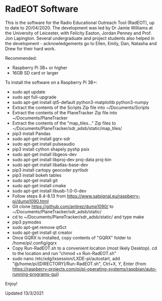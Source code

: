 # RadEOT Software

This is the software for the Radio Educational Outreach Tool (RadEOT), up to date to 20/04/2020. The development was led by Dr Jamie Williams at the University of Leicester, with Felicity Easton, Jordan Penney and Prof. Jon Lapington. Several undergraduate and project students also helped in the development - acknowledgements go to Ellen, Emily, Dan, Natasha and Drew for their hard work.

Recommended:
- Raspberry Pi 3B+ or higher
- 16GB SD card or larger

To install the software on a Raspberry Pi 3B+:
- sudo apt update
- sudo apt full-upgrade
- sudo apt-get install qt5-default python3-matplotlib python3-numpy
- Extract the contents of the Scripts Zip file into ~/Documents/Scripts
- Extract the contents of the PlaneTracker Zip file into ~/Documents/PlaneTracker
- Extract the contents of the "map_tiles..." Zip files to ~/Documents/PlaneTracker/sdr_adsb/static/map_tiles/
- pip3 install Pandas
- sudo apt-get install gqrx-sdr
- sudo apt-get install pulseaudio
- pip3 install cython shapely pyshp psix
- sudo apt-get install libgeos-dev
- sudo apt-get install libproj-dev proj-data proj-bin
- sudo apt-get install libatlas-base-dev
- pip3 install cartopy geocoder pyrtlsdr
- pip3 install bokeh tables
- sudo apt-get install git
- sudo apt-get install cmake
- sudo apt-get install libusb-1.0-0-dev
- Follow steps 8.4-8.13 from https://www.satsignal.eu/raspberry-pi/dump1090.html
- Git clone https://github.com/antirez/dump1090/ to ~/Documents/PlaneTracker/sdr_adsb/static/
- cd to ~/Documents/PlaneTracker/sdr_adsb/static/ and type make
- pip3 pymodes
- sudo apt-get remove qt5ct
- sudo apt-get install qt creator
- Once GQRX is installed, copy contents of "GQRX" folder to /home/pi/.config/gqrx
- Copy Run-RadEOT.sh to a convenient location (most likely Desktop). cd to the location and run "chmod +x Run-RadEOT.sh"
- sudo nano /etc/xdg/lxsession/LXDE-pi/autostart, add "@/home/pi/[DIRECTORY]/Run-RadEOT.sh", Ctrl+X, Y, Enter (from https://raspberry-projects.com/pi/pi-operating-systems/raspbian/auto-running-programs-gui)

Enjoy!

Updated 13/3/2021
